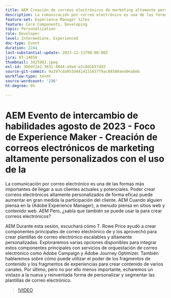 ```yaml
---
title: AEM Creación de correos electrónicos de marketing altamente personalizados con el uso de la
description: La comunicación por correo electrónico es una de las formas más importantes de llegar a sus clientes actuales y potenciales. Poder crear correos electrónicos altamente personalizados de forma eficaz puede aumentar en gran medida la participación del cliente. AEM Cuando alguien piensa en la (Adobe Experience Manager), a menudo piensa en sitios web y contenido web. AEM Pero, ¿sabía que también se puede utilizar para crear correos electrónicos? ¿Qué es lo que se puede utilizar para crear correos electrónicos?
feature-set: Experience Manager Sites
feature: Core Components, Developing
topic: Personalization
role: Developer
level: Intermediate, Experienced
doc-type: Event
duration: 2244
last-substantial-update: 2023-12-11T00:00:00Z
jira: KT-14650
thumbnail: 3425982.jpeg
exl-id: 38ddf2a1-3631-4844-a9a4-e2c8d1b57dd3
source-git-commit: 9a297cda953d4414131657f9ac84580aea0eabeb
workflow-type: tm+mt
source-wordcount: '236'
ht-degree: 0%

---
```


# AEM Evento de intercambio de habilidades agosto de 2023 - Foco de Experience Maker - Creación de correos electrónicos de marketing altamente personalizados con el uso de la

La comunicación por correo electrónico es una de las formas más importantes de llegar a sus clientes actuales y potenciales. Poder crear correos electrónicos altamente personalizados de forma eficaz puede aumentar en gran medida la participación del cliente. AEM Cuando alguien piensa en la (Adobe Experience Manager), a menudo piensa en sitios web y contenido web. AEM Pero, ¿sabía que también se puede usar la para crear correos electrónicos?

AEM Durante esta sesión, escuchará cómo T. Rowe Price ayudó a crear componentes principales de correo electrónico de y los aprovechó para crear plantillas de correo electrónico escalables y altamente personalizadas. Exploraremos varias opciones disponibles para integrar estos componentes principales con servicios de orquestación de correo electrónico como Adobe Campaign y Adobe Journey Optimizer. También hablaremos sobre cómo puede utilizar el poder de los fragmentos de contenido y los fragmentos de experiencias para crear contenido de varios canales. Por último, pero no por ello menos importante, echaremos un vistazo a la nueva y reinventada forma de personalizar y segmentar las plantillas de correo electrónico.

>[!VIDEO](https://video.tv.adobe.com/v/3425982/?learn=on)
